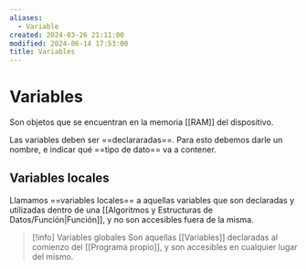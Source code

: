 ```yaml
---
aliases:
  - Variable
created: 2024-03-26 21:11:00
modified: 2024-06-14 17:53:00
title: Variables
---
```


# Variables

Son objetos que se encuentran en la memoria [[RAM]] del dispositivo.

Las variables deben ser ==declararadas==. Para esto debemos darle un nombre, e indicar qué ==tipo de dato== va a contener.

## Variables locales

Llamamos ==variables locales== a aquellas variables que son declaradas y utilizadas dentro de una [[Algoritmos y Estructuras de Datos/Función|Función]], y no son accesibles fuera de la misma.

> [!info] Variables globales
> Son aquellas [[Variables]] declaradas al comienzo del [[Programa propio]], y son accesibles en cualquier lugar del mismo.
